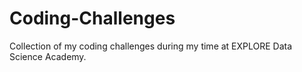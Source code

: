 # Coding-Challenges
Collection of my coding challenges during my time at EXPLORE Data Science Academy.
